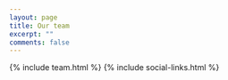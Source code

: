 ```yaml
---
layout: page
title: Our team
excerpt: ""
comments: false
---
```

<body>
{% include team.html %}
</body>

<body>
{% include social-links.html %}
</body>
